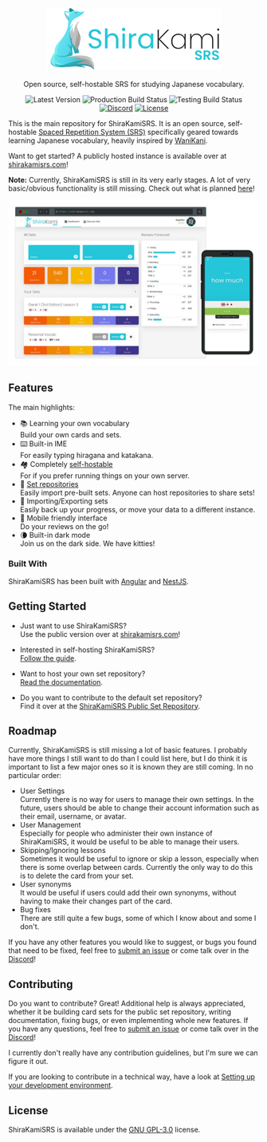 <p align="center">
    <img src="https://github.com/BeMacized/ShiraKamiSRS/raw/develop/docs/resources/logo_banner/Logo%20Banner%20Light.png" width="350">
    <br/>
    <br/>
    Open source, self-hostable SRS for studying Japanese vocabulary.
</p>

<p align="center">
    <a><img alt="Latest Version" src="https://img.shields.io/github/v/tag/BeMacized/ShiraKamiSRS?color=informational&label=version&sort=semver"></a>
    <a><img alt="Production Build Status" src="https://github.com/BeMacized/ShiraKamiSRS/actions/workflows/production-build.yml/badge.svg"/></a>
    <a><img alt="Testing Build Status" src="https://github.com/BeMacized/ShiraKamiSRS/actions/workflows/testing-build.yml/badge.svg"/></a>
    <a href="https://discord.gg/dvsgnxWUr5"><img alt="Discord" src="https://img.shields.io/discord/816313048783388694?color=7289DA&label=chat&logo=discord"></a>
    <a href="https://github.com/BeMacized/ShiraKamiSRS/blob/develop/LICENSE"><img alt="License" src="https://img.shields.io/github/license/BeMacized/ShiraKamiSRS"></a>
</p>

This is the main repository for ShiraKamiSRS. It is an open source, self-hostable [Spaced Repetition System (SRS)](https://en.wikipedia.org/wiki/Spaced_repetition) specifically geared towards learning Japanese vocabulary, heavily inspired by [WaniKani](https://wanikani.com/).

Want to get started? A publicly hosted instance is available over at [shirakamisrs.com](https://shirakamisrs.com/)!

**Note:** Currently, ShiraKamiSRS is still in its very early stages. A lot of very basic/obvious functionality is still missing. Check out what is planned [here](#roadmap)!

<p align="center">
    <img src="https://github.com/BeMacized/ShiraKamiSRS/raw/develop/docs/resources/mockup_preview.png" width="900">
</p>

## Features

The main highlights:

- :books: Learning your own vocabulary<br>
  Build your own cards and sets.
- :keyboard: Built-in IME<br>
  For easily typing hiragana and katakana.
- :houses: Completely [self-hostable](https://github.com/BeMacized/ShiraKamiSRS/wiki/Self-Hosting)<br>
  For if you prefer running things on your own server.
- :rocket: [Set repositories](https://github.com/BeMacized/ShiraKamiSRS/wiki/Set-Repositories)<br>
  Easily import pre-built sets. Anyone can host repositories to share sets!
- :safety_vest:	Importing/Exporting sets<br>
  Easily back up your progress, or move your data to a different instance.
- :iphone: Mobile friendly interface<br>
  Do your reviews on the go!
- :waning_crescent_moon: Built-in dark mode<br>
  Join us on the dark side. We have kitties!
  
### Built With

ShiraKamiSRS has been built with [Angular](https://angular.io/) and [NestJS](https://nestjs.com/).
  
## Getting Started

- Just want to use ShiraKamiSRS?<br>Use the public version over at [shirakamisrs.com](https://shirakamisrs.com/)!


- Interested in self-hosting ShiraKamiSRS?<br>[Follow the guide](https://github.com/BeMacized/ShiraKamiSRS/wiki/Self-Hosting).


- Want to host your own set repository?<br>[Read the documentation](https://github.com/BeMacized/ShiraKamiSRS/wiki/Set-Repositories).


- Do you want to contribute to the default set repository?<br>Find it over at the [ShiraKamiSRS Public Set Repository](https://github.com/BeMacized/ShiraKamiSRS-Public).

## Roadmap

Currently, ShiraKamiSRS is still missing a lot of basic features. I probably have more things I still want to do than I could list here, but I do think it is important to list a few major ones so it is known they are still coming. In no particular order:

- User Settings<br>
  Currently there is no way for users to manage their own settings. In the future, users should be able to change their account information such as their email, username, or avatar.
- User Management<br>
  Especially for people who administer their own instance of ShiraKamiSRS, it would be useful to be able to manage their users. 
- Skipping/Ignoring lessons<br>
  Sometimes it would be useful to ignore or skip a lesson, especially when there is some overlap between cards. Currently the only way to do this is to delete the card from your set. 
- User synonyms<br>
  It would be useful if users could add their own synonyms, without having to make their changes part of the card. 
- Bug fixes<br>
  There are still quite a few bugs, some of which I know about and some I don't. 
  
If you have any other features you would like to suggest, or bugs you found that need to be fixed, feel free to [submit an issue](https://github.com/BeMacized/ShiraKamiSRS/issues/new) or come talk over in the [Discord](https://discord.gg/dvsgnxWUr5)!

## Contributing

Do you want to contribute? Great! Additional help is always appreciated, whether it be building card sets for the public set repository, writing documentation, fixing bugs, or even implementing whole new features. If you have any questions, feel free to [submit an issue](https://github.com/BeMacized/ShiraKamiSRS/issues/new) or come talk over in the [Discord](https://discord.gg/dvsgnxWUr5)!

I currently don't really have any contribution guidelines, but I'm sure we can figure it out.

If you are looking to contribute in a technical way, have a look at [Setting up your development environment](https://github.com/BeMacized/ShiraKamiSRS/wiki/Setting-up-your-development-environment).

## License
ShiraKamiSRS is available under the [GNU GPL-3.0](https://github.com/BeMacized/ShiraKamiSRS/blob/develop/LICENSE) license.
